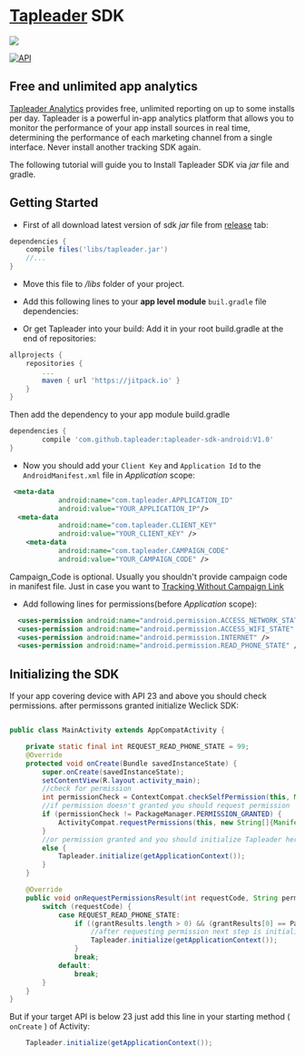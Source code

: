 # [Tapleader](http://tapleader.com) SDK 

[![](https://jitpack.io/v/tapleader/tapleader-sdk-android.svg)](https://jitpack.io/#tapleader/tapleader-sdk-android)

[![API](https://img.shields.io/badge/API-15%2B-blue.svg?style=flat)](https://android-arsenal.com/api?level=15)

## Free and unlimited app analytics

[Tapleader Analytics](http://tapleader.com) provides free, unlimited reporting on up to some installs per day. Tapleader is a powerful in-app analytics platform that allows you to monitor the performance of your app install sources in real time, determining the performance of each marketing channel from a single interface. Never install another tracking SDK again.

The following tutorial will guide you to Install Tapleader SDK via *jar* file and gradle.

## Getting Started

* First of all download latest version of sdk *jar* file from [release](https://github.com/tapleader/tapleader-sdk-android/releases) tab:

```gradle
dependencies {
    compile files('libs/tapleader.jar')
    //...
}
```
* Move this file to */libs* folder of your project.
* Add this following lines to your **app level module** `buil.gradle` file dependencies:

* Or get Tapleader into your build:
Add it in your root build.gradle at the end of repositories:
```gradle
allprojects {
	repositories {
		...
		maven { url 'https://jitpack.io' }
	}
}
```
Then add the dependency to your app module build.gradle
```gradle
dependencies {
        compile 'com.github.tapleader:tapleader-sdk-android:V1.0'
}
```
* Now you should add your `Client Key` and `Application Id` to the `AndroidManifest.xml` file in *Application* scope:	
```xml
 <meta-data
            android:name="com.tapleader.APPLICATION_ID"
            android:value="YOUR_APPLICATION_IP"/>
  <meta-data
            android:name="com.tapleader.CLIENT_KEY"
            android:value="YOUR_CLIENT_KEY" />
	<meta-data
            android:name="com.tapleader.CAMPAIGN_CODE"
            android:value="YOUR_CAMPAIGN_CODE" />
 ```
 Campaign_Code is optional. Usually you shouldn't provide campaign code in manifest file. Just in case you want to [Tracking Without Campaign Link](https://tapleader.com/docs/no-link-tracking)
* Add following lines for permissions(before *Application* scope):

```xml
  <uses-permission android:name="android.permission.ACCESS_NETWORK_STATE" />
  <uses-permission android:name="android.permission.ACCESS_WIFI_STATE" />
  <uses-permission android:name="android.permission.INTERNET" />
  <uses-permission android:name="android.permission.READ_PHONE_STATE" />
```

## Initializing the SDK


If your app covering device with API 23 and above you should check permissions. after permissons granted initialize Weclick SDK:

```java

public class MainActivity extends AppCompatActivity {

    private static final int REQUEST_READ_PHONE_STATE = 99;
    @Override
    protected void onCreate(Bundle savedInstanceState) {
        super.onCreate(savedInstanceState);
        setContentView(R.layout.activity_main);
        //check for permission
        int permissionCheck = ContextCompat.checkSelfPermission(this, Manifest.permission.READ_PHONE_STATE);
        //if permission doesn't granted you should request permission
        if (permissionCheck != PackageManager.PERMISSION_GRANTED) {
            ActivityCompat.requestPermissions(this, new String[]{Manifest.permission.READ_PHONE_STATE}, REQUEST_READ_PHONE_STATE);
        }
        //or permission granted and you should initialize Tapleader here
        else {
            Tapleader.initialize(getApplicationContext());
        }
    }

    @Override
    public void onRequestPermissionsResult(int requestCode, String permissions[], int[] grantResults) {
        switch (requestCode) {
            case REQUEST_READ_PHONE_STATE:
                if ((grantResults.length > 0) && (grantResults[0] == PackageManager.PERMISSION_GRANTED)) {
                    //after requesting permission next step is initializing SDK
                    Tapleader.initialize(getApplicationContext());
                }
                break;
            default:
                break;
        }
    }
}
```

But if your target API is below 23 just add this line in your starting method ( `onCreate`  ) of Activity:

```java
    Tapleader.initialize(getApplicationContext());

```
